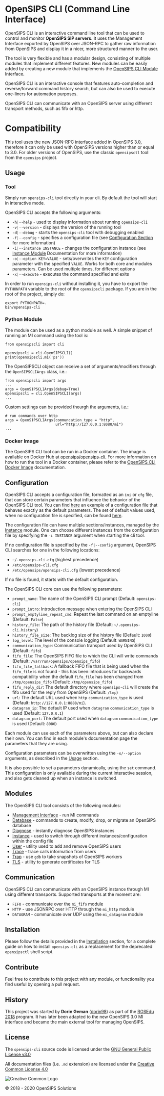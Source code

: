 # OpenSIPS CLI (Command Line Interface)

OpenSIPS CLI is an interactive command line tool that can be used to control
and monitor **OpenSIPS SIP servers**. It uses the Management Interface
exported by OpenSIPS over JSON-RPC to gather raw information from OpenSIPS and
display it in a nicer, more structured manner to the user.

The tool is very flexible and has a modular design, consisting of multiple
modules that implement different features. New modules can be easily added by
creating a new module that implements the [OpenSIPS CLI
Module](opensipscli/module.py) Interface.

OpenSIPS CLI is an interactive console that features auto-completion and
reverse/forward command history search, but can also be used to execute
one-liners for automation purposes.

OpenSIPS CLI can communicate with an OpenSIPS server using different transport
methods, such as fifo or http.

# Compatibility

This tool uses the new JSON-RPC interface added in OpenSIPS 3.0, therefore
it can only be used with OpenSIPS versions higher than or equal to 3.0.  For older
versions of OpenSIPS, use the classic `opensipsctl` tool from the `opensips` project.

## Usage

### Tool

Simply run `opensips-cli` tool directly in your cli.
By default the tool will start in interactive mode.

OpenSIPS CLI accepts the following arguments:
* `-h|--help` - used to display information about running `opensips-cli`
* `-v|--version` - displays the version of the running tool
* `-d|--debug` - starts the `opensips-cli` tool with debugging enabled
* `-f|--config` - specifies a configuration file (see [Configuration
Section](#configuration) for more information)
* `-i|--instance INSTANCE` - changes the configuration instance (see [Instance
Module](docs/modules/instance.md) Documentation for more information)
* `-o|--option KEY=VALUE` - sets/overwrites the `KEY` configuration parameter
with the specified `VALUE`. Works for both core and modules parameters. Can be
used multiple times, for different options
* `-x|--execute` - executes the command specified and exits

In order to run `opensips-cli` without installing it, you have to export the
`PYTHONPATH` variable to the root of the `opensipscli` package. If you are in
the root of the project, simply do:

```
export PYTHONPATH=.
bin/opensips-cli
```

### Python Module

The module can be used as a python module as well. A simple snippet of running
an MI command using the tool is:

```
from opensipscli import cli

opensipscli = cli.OpenSIPSCLI()
print(opensipscli.mi('ps'))
```

The OpenSIPSCLI object can receive a set of arguments/modifiers through the
`OpenSIPSCLIArgs` class, i.e.:

```
from opensipscli import args
...
args = OpenSIPSCLIArgs(debug=True)
opensipscli = cli.OpenSIPSCLI(args)
...
```

Custom settings can be provided thourgh the arguments, i.e.:
```
# run commands over http
args = OpenSIPSCLIArgs(communcation_type = "http",
                       url="http://127.0.0.1:8080/mi")
...
```

### Docker Image

The OpenSIPS CLI tool can be run in a Docker container. The image is available
on Docker Hub at [opensips/opensips-cli](https://hub.docker.com/r/opensips/opensips-cli).
For more information on how to run the tool in a Docker container, please refer to the
[OpenSIPS CLI Docker Image](docker/docker.md) documentation.

## Configuration

OpenSIPS CLI accepts a configuration file, formatted as an `ini` or `cfg`
file, that can store certain parameters that influence the behavior of the
OpenSIPS CLI tool. You can find [here](etc/default.cfg) an example of a
configuration file that behaves exactly as the default parameters. The set of
default values used, when no configuration file is specified, can be found
[here](opensipscli/defaults.py).

The configuration file can have multiple sections/instances, managed by the
[Instance](docs/modules/instance.md) module. One can choose different
instances from the configuration file by specifying the `-i INSTANCE` argument
when starting the cli tool.

If no configuration file is specified by the `-f|--config` argument, OpenSIPS
CLI searches for one in the following locations:

* `~/.opensips-cli.cfg` (highest precedence)
* `/etc/opensips-cli.cfg`
* `/etc/opensips/opensips-cli.cfg` (lowest precedence)

If no file is found, it starts with the default configuration.

The OpenSIPS CLI core can use the following parameters:

* `prompt_name`: The name of the OpenSIPS CLI prompt (Default: `opensips-cli`)
* `prompt_intro`: Introduction message when entering the OpenSIPS CLI
* `prompt_emptyline_repeat_cmd`: Repeat the last command on an emptyline (Default: `False`)
* `history_file`: The path of the history file (Default: `~/.opensips-cli.history`)
* `history_file_size`: The backlog size of the history file (Default: `1000`)
* `log_level`: The level of the console logging (Default: `WARNING`)
* `communication_type`: Communication transport used by OpenSIPS CLI (Default: `fifo`)
* `fifo_file`: The OpenSIPS FIFO file to which the CLI will write commands
(Default: `/var/run/opensips/opensips_fifo`)
* `fifo_file_fallback`: A fallback FIFO file that is being used when the `fifo_file`
is not found - this has been introduces for backwards compatibility when the default
`fifo_file` has been changed from `/tmp/opensips_fifo` (Default: `/tmp/opensips_fifo`)
* `fifo_reply_dir`: The default directory where `opensips-cli` will create the
fifo used for the reply from OpenSIPS (Default: `/tmp`)
* `url`: The default URL used when `http` `communication_type` is used
(Default: `http://127.0.0.1:8888/mi`).
* `datagram_ip`: The default IP used when `datagram` `communication_type` is used (Default: `127.0.0.1`)
* `datagram_port`: The default port used when `datagram` `communication_type` is used (Default: `8080`)

Each module can use each of the parameters above, but can also declare their
own. You can find in each module's documentation page the parameters that they
are using.

Configuration parameters can be overwritten using the `-o/--option` arguments,
as described in the [Usage](#tool) section.

It is also possible to set a parameters dynamically, using the `set` command.
This configuration is only available during the current interactive session,
and also gets cleaned up when an instance is switched.

## Modules

The OpenSIPS CLI tool consists of the following modules:
* [Management Interface](docs/modules/mi.md) - run MI commands
* [Database](docs/modules/database.md) - commands to create, modify, drop, or
migrate an OpenSIPS database
* [Diagnose](docs/modules/diagnose.md) - instantly diagnose OpenSIPS instances
* [Instance](docs/modules/instance.md) - used to switch through different
instances/configuration within the config file
* [User](docs/modules/user.md) - utility used to add and remove OpenSIPS users
* [Trace](docs/modules/trace.md) - trace calls information from users
* [Trap](docs/modules/trap.md) - use `gdb` to take snapshots of OpenSIPS workers
* [TLS](docs/modules/tls.md) - utility to generate certificates for TLS

## Communication

OpenSIPS CLI can communicate with an OpenSIPS instance through MI using
different transports. Supported transports at the moment are:
* `FIFO` - communicate over the `mi_fifo` module
* `HTTP` - use JSONRPC over HTTP through the `mi_http` module
* `DATAGRAM` - communicate over UDP using the `mi_datagram` module

## Installation

Please follow the details provided in the
<a href="docs/INSTALLATION.md">Installation</a> section, for a complete guide
on how to install `opensips-cli` as a replacement for the deprecated
`opensipsctl` shell script.

## Contribute

Feel free to contribute to this project with any module, or functionality you
find useful by opening a pull request.

## History

This project was started by **Dorin Geman**
([dorin98](https://github.com/dorin98)) as part of the [ROSEdu
2018](http://soc.rosedu.org/2018/) program. It has later been adapted to the
new OpenSIPS 3.0 MI interface and became the main external tool for managing
OpenSIPS.

## License

<!-- License source -->
[License-GPLv3]: https://www.gnu.org/licenses/gpl-3.0.en.html "GNU GPLv3"
[Logo-CC_BY]: https://i.creativecommons.org/l/by/4.0/88x31.png "Creative Common Logo"
[License-CC_BY]: https://creativecommons.org/licenses/by/4.0/legalcode "Creative Common License"

The `opensips-cli` source code is licensed under the [GNU General Public License v3.0][License-GPLv3]

All documentation files (i.e. `.md` extension) are licensed under the [Creative Common License 4.0][License-CC_BY]

![Creative Common Logo][Logo-CC_BY]

© 2018 - 2020  OpenSIPS Solutions
